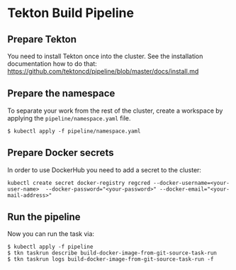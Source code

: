 # Tekton Build Pipeline

## Prepare Tekton

You need to install Tekton once into the cluster. See the installation documentation how to do that: https://github.com/tektoncd/pipeline/blob/master/docs/install.md

## Prepare the namespace

To separate your work from the rest of the cluster, create a workspace by applying the `pipeline/namespace.yaml` file.

```
$ kubectl apply -f pipeline/namespace.yaml
```

## Prepare Docker secrets

In order to use DockerHub you need to add a secret to the cluster:

```
kubectl create secret docker-registry regcred --docker-username=<your-user-name>  --docker-password="<your-password>" --docker-email="<your-mail-address>"
```

## Run the pipeline

Now you can run the task via:

```
$ kubectl apply -f pipeline
$ tkn taskrun describe build-docker-image-from-git-source-task-run
$ tkn taskrun logs build-docker-image-from-git-source-task-run -f
```